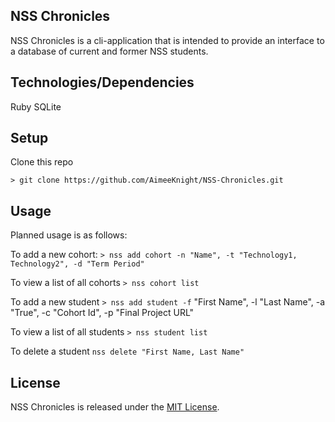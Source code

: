 ## NSS Chronicles

NSS Chronicles is a cli-application that is intended to provide an interface to a database of current and former NSS students.

## Technologies/Dependencies
Ruby
SQLite

## Setup

Clone this repo

`> git clone https://github.com/AimeeKnight/NSS-Chronicles.git`

## Usage

Planned usage is as follows:

To add a new cohort:
`> nss add cohort -n "Name", -t "Technology1, Technology2", -d "Term Period"`

To view a list of all cohorts
`> nss cohort list`

To add a new student
`> nss add student -f` "First Name", -l "Last Name", -a "True", -c "Cohort Id", -p "Final Project URL"

To view a list of all students
`> nss student list`

To delete a student
`nss delete "First Name, Last Name"`

## License

NSS Chronicles is released under the [MIT License](http://www.opensource.org/licenses/MIT).
